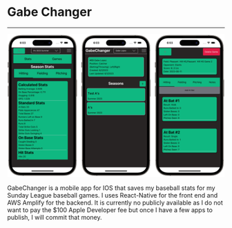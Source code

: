 # Gabe Changer
---
![Could Not Load Image](https://raw.githubusercontent.com/TextuarySolid45/private-repo-readmes/main/images/gabechanger.png)

GabeChanger is a mobile app for IOS that saves my baseball stats for my Sunday League baseball games. I uses React-Native for the front end and AWS Amplify for the backend. It is currently no publicly available as I do not want to pay the $100 Apple Developer fee but once I have a few apps to publish, I will commit that money. 